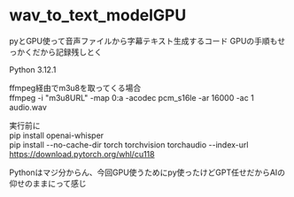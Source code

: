 # wav_to_text_modelGPU
pyとGPU使って音声ファイルから字幕テキスト生成するコード GPUの手順もせっかくだから記録残しとく  

Python 3.12.1  
  
ffmpeg経由でm3u8を取ってくる場合  
ffmpeg -i "m3u8URL" -map 0:a -acodec pcm_s16le -ar 16000 -ac 1 audio.wav  
  
実行前に  
pip install openai-whisper  
pip install --no-cache-dir torch torchvision torchaudio --index-url https://download.pytorch.org/whl/cu118  
  
Pythonはマジ分からん、今回GPU使うためにpy使ったけどGPT任せだからAIの仰せのままにって感じ
